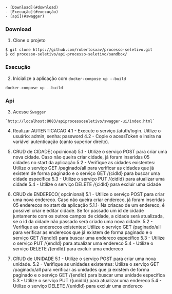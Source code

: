     - [Download](#download)
    - [Execução](#execução)
    - [api](#swagger)
### Download

1. Clone o projeto

```shellscript
$ git clone https://github.com/robertosxav/processo-seletivo.git
$ cd processo-seletivo/api-processo-seletivo/sandbox/
```

### Execução

2. Inicialize a aplicação com `docker-compose up --build`

```shellscript
docker-compose up --build
```

### Api

3. Acesse  `Swagger `

```shellscript
`http://localhost:8083/apiprocessoseletivo/swagger-ui/index.html`
```
4. Realizar AUTENTICACAO
  4.1 - Execute o serviço /atuth/login. Uitlize o usuário: admin, senha: password
  4.2 - Copie o acessToken e insira na variável autenticação (canto superior direito).

5. CRUD de CIDADE( opcinional)
   5.1 - Utilize o serviço POST para criar uma nova cidade. Caso não queira criar cidade, já foram inseridas 05 cidades no start da aplicação
   5.2 - Verifique as cidades existentes: Utilize o serviço GET /paginado/all para verificar as cidades que já existem de forma paginado e o serviço GET /{cidId} para buscar uma cidade específica
   5.3 - Utilize o serviço PUT /{cidId} para atualizar uma cidade
   5.4 - Utilize o serviço DELETE /{cidId} para excluir uma cidade
   
6. CRUD de ENDERECO( opcinional)
   5.1 - Utilize o serviço POST para criar uma nova endereco. Caso não queira criar endereco, já foram inseridas 05 enderecos no start da aplicação
    5.1.1- Na criacao de um endereco, é possível criar e editar cidade. Se for passado um id de cidade juntamente com os outros campos de cidade, a cidade será atualizada, se o id da cidade não passado será criado uma nova cidade.
   5.2 - Verifique as enderecos existentes: Utilize o serviço GET /paginado/all para verificar as enderecos que já existem de forma paginado e o serviço GET /{endId} para buscar uma endereco específico
   5.3 - Utilize o serviço PUT /{endId} para atualizar uma endereco
   5.4 - Utilize o serviço DELETE /{endId} para excluir uma endereco

6. CRUD de UNIDADE
   5.1 - Utilize o serviço POST para criar uma nova unidade.
   5.2 - Verifique as unidades existentes: Utilize o serviço GET /paginado/all para verificar as unidades que já existem de forma paginado e o serviço GET /{endId} para buscar uma unidade específica
   5.3 - Utilize o serviço PUT /{unidId} para atualizar uma endereco
   5.4 - Utilize o serviço DELETE /{unidId} para excluir uma endereco


